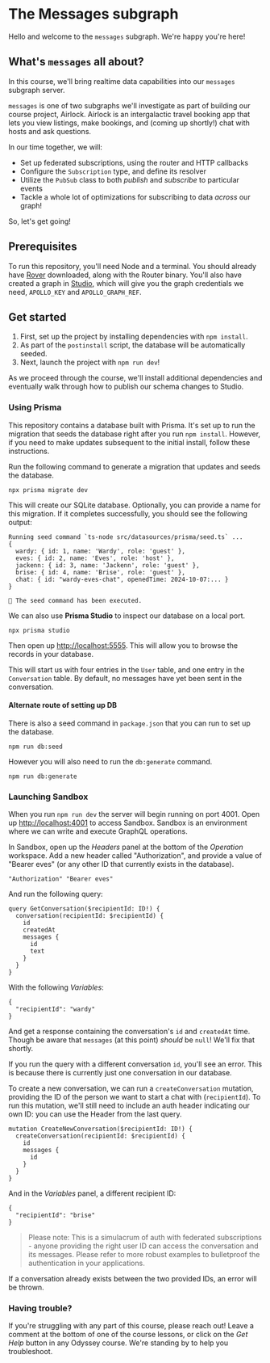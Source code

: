 # The Messages subgraph

Hello and welcome to the `messages` subgraph. We're happy you're here!

## What's `messages` all about?

In this course, we'll bring realtime data capabilities into our `messages` subgraph server.

`messages` is one of two subgraphs we'll investigate as part of building our course project, Airlock. Airlock is an intergalactic travel booking app that lets you view listings, make bookings, and (coming up shortly!) chat with hosts and ask questions.

In our time together, we will:

- Set up federated subscriptions, using the router and HTTP callbacks
- Configure the `Subscription` type, and define its resolver
- Utilize the `PubSub` class to both _publish_ and _subscribe_ to particular events
- Tackle a whole lot of optimizations for subscribing to data _across_ our graph!

So, let's get going!

## Prerequisites

To run this repository, you'll need Node and a terminal. You should already have [Rover](https://www.apollographql.com/docs/rover/) downloaded, along with the Router binary. You'll also have created a graph in [Studio](https://studio.apollographql.com), which will give you the graph credentials we need, `APOLLO_KEY` and `APOLLO_GRAPH_REF`.

## Get started

1. First, set up the project by installing dependencies with `npm install`.
1. As part of the `postinstall` script, the database will be automatically seeded.
1. Next, launch the project with `npm run dev`!

As we proceed through the course, we'll install additional dependencies and eventually walk through how to publish our schema changes to Studio.

### Using Prisma

This repository contains a database built with Prisma. It's set up to run the migration that seeds the database right after you run `npm install`. However, if you need to make updates subsequent to the initial install, follow these instructions.

Run the following command to generate a migration that updates and seeds the database.

```
npx prisma migrate dev
```

This will create our SQLite database. Optionally, you can provide a name for this migration. If it completes successfully, you should see the following output:

```
Running seed command `ts-node src/datasources/prisma/seed.ts` ...
{
  wardy: { id: 1, name: 'Wardy', role: 'guest' },
  eves: { id: 2, name: 'Eves', role: 'host' },
  jackenn: { id: 3, name: 'Jackenn', role: 'guest' },
  brise: { id: 4, name: 'Brise', role: 'guest' },
  chat: { id: "wardy-eves-chat", openedTime: 2024-10-07:... }
}

🌱 The seed command has been executed.
```

We can also use **Prisma Studio** to inspect our database on a local port.

```
npx prisma studio
```

Then open up [http://localhost:5555](http://localhost:5555). This will allow you to browse the records in your database.

This will start us with four entries in the `User` table, and one entry in the `Conversation` table. By default, no messages have yet been sent in the conversation.

#### Alternate route of setting up DB

There is also a seed command in `package.json` that you can run to set up the database.

```
npm run db:seed
```

However you will also need to run the `db:generate` command.

```
npm run db:generate
```

### Launching Sandbox

When you run `npm run dev` the server will begin running on port 4001. Open up [http://localhost:4001](http://localhost:4001) to access Sandbox. Sandbox is an environment where we can write and execute GraphQL operations.

In Sandbox, open up the _Headers_ panel at the bottom of the _Operation_ workspace. Add a new header called "Authorization", and provide a value of "Bearer eves" (or any other ID that currently exists in the database).

```
"Authorization" "Bearer eves"
```

And run the following query:

```
query GetConversation($recipientId: ID!) {
  conversation(recipientId: $recipientId) {
    id
    createdAt
    messages {
      id
      text
    }
  }
}
```

With the following _Variables_:

```
{
  "recipientId": "wardy"
}
```

And get a response containing the conversation's `id` and `createdAt` time. Though be aware that `messages` (at this point) _should_ be `null`! We'll fix that shortly.

If you run the query with a different conversation `id`, you'll see an error. This is because there is currently just one conversation in our database.

To create a new conversation, we can run a `createConversation` mutation, providing the ID of the person we want to start a chat with (`recipientId`). To run this mutation, we'll still need to include an auth header indicating our own ID: you can use the Header from the last query.

```
mutation CreateNewConversation($recipientId: ID!) {
  createConversation(recipientId: $recipientId) {
    id
    messages {
      id
    }
  }
}
```

And in the _Variables_ panel, a different recipient ID:

```
{
  "recipientId": "brise"
}
```

> Please note: This is a simulacrum of auth with federated subscriptions - anyone providing the right user ID can access the conversation and its messages. Please refer to more robust examples to bulletproof the authentication in your applications.

If a conversation already exists between the two provided IDs, an error will be thrown.

### Having trouble?

If you're struggling with any part of this course, please reach out! Leave a comment at the bottom of one of the course lessons, or click on the _Get Help_ button in any Odyssey course. We're standing by to help you troubleshoot.
